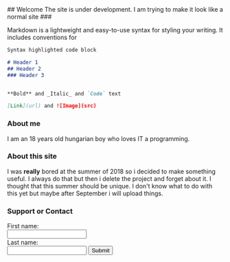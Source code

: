 <head>
    <link rel="shortcut icon" type="image/x-icon" href="favicon.ico">
  </head>
## Welcome
The site is under development.
I am trying to make it look like a normal site
###

Markdown is a lightweight and easy-to-use syntax for styling your writing. It includes conventions for

```markdown
Syntax highlighted code block

# Header 1
## Header 2
### Header 3


**Bold** and _Italic_ and `Code` text

[Link](url) and ![Image](src)
```

### About me
I am an 18 years old hungarian boy who loves IT a programming.

### About this site
I was **really** bored at the summer of 2018 so i decided to make something useful. I always do that but then i delete the project and forget about it. I thought that this summer should be unique.
I don't know what to do with this yet but maybe after September i will upload things.


### Support or Contact


<form name="gform" id="gform" enctype="text/plain" action="https://docs.google.com/forms/d/e/1FAIpQLSeXosTNwp8hyeKXk-i_dFkFwB7tjvc7AHUdtMMneaBUecxBSg/viewform?usp=sf_link" target="hidden_iframe" onsubmit="submitted=true;">
  First name:<br>
  <input type="text" name="entry.810989529" id="entry.810989529"><br>
  Last name:<br>
  <input type="text" name="entry.463380756" id="entry.463380756">
  <input type="submit" value="Submit">
</form>

<iframe name="hidden_iframe" id="hidden_iframe" style="display:none;" onload="if(submitted) {}"></iframe>
<html>
<script src="assets/js/jquery.min.js"></script>
<script type="text/javascript">var submitted=false;</script>
<script type="text/javascript">
$('#gform').on('submit', function(e) {
  $('#gform *').fadeOut(2000);
  $('#gform').prepend('Your submission has been processed...');
  });
</script>
</html>
